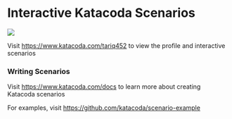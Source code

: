 # Interactive Katacoda Scenarios

[![](http://shields.katacoda.com/katacoda/tariq452/count.svg)](https://www.katacoda.com/tariq452 "Get your profile on Katacoda.com")

Visit https://www.katacoda.com/tariq452 to view the profile and interactive scenarios

### Writing Scenarios
Visit https://www.katacoda.com/docs to learn more about creating Katacoda scenarios

For examples, visit https://github.com/katacoda/scenario-example
